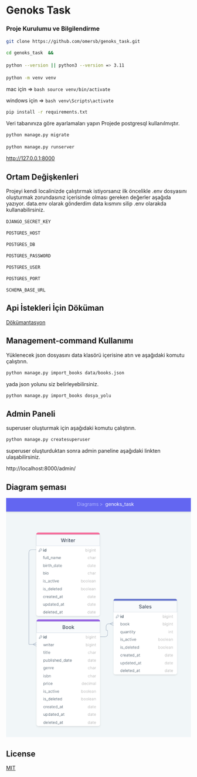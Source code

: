# Genoks Task

### Proje Kurulumu ve Bilgilendirme

```bash 
git clone https://github.com/omersb/genoks_task.git
```

```bash 
cd genoks_task  &&

python --version || python3 --version => 3.11

python -m venv venv
```

mac için => ```bash source venv/bin/activate ```

windows için => ```bash venv\Scripts\activate ```

```bash 
pip install -r requirements.txt
```

Veri tabanınıza göre ayarlamaları yapın Projede postgresql kullanılmıştır.

```bash 
python manage.py migrate

python manage.py runserver
```

http://127.0.0.1:8000

## Ortam Değişkenleri

Projeyi kendi localinizde çalıştırmak istiyorsanız ilk öncelikle .env dosyasını oluşturmak zorundasınız
içerisinde olması gereken değerler aşağıda yazıyor. data.env olarak gönderdim data kısmını silip .env olarakda
kullanabilirsiniz.

`DJANGO_SECRET_KEY`

`POSTGRES_HOST`

`POSTGRES_DB`

`POSTGRES_PASSWORD`

`POSTGRES_USER`

`POSTGRES_PORT`

`SCHEMA_BASE_URL`

## Api İstekleri İçin Döküman

[Dökümantasyon](http://localhost:8000/swagger/)

## Management-command Kullanımı

Yüklenecek json dosyasını data klasörü içerisine atın ve aşağıdaki komutu çalıştırın.

```bash
python manage.py import_books data/books.json
```

yada json yolunu siz belirleyebilirsiniz.

```bash
python manage.py import_books dosya_yolu
```

## Admin Paneli

superuser oluşturmak için aşağıdaki komutu çalıştırın.

```bash
python manage.py createsuperuser
```

superuser oluşturduktan sonra admin paneline aşağıdaki linkten ulaşabilirsiniz.

http://localhost:8000/admin/

## Diagram şeması

![img.png](img.png)

## License

[MIT](https://choosealicense.com/licenses/mit/)
